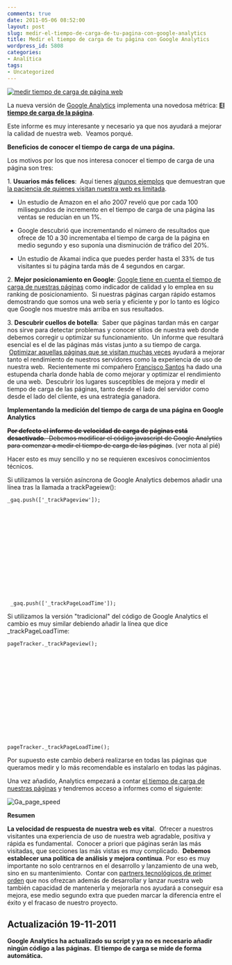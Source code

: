 ```yaml
---
comments: true
date: 2011-05-06 08:52:00
layout: post
slug: medir-el-tiempo-de-carga-de-tu-pagina-con-google-analytics
title: Medir el tiempo de carga de tu página con Google Analytics
wordpress_id: 5808
categories:
- Analítica
tags:
- Uncategorized
---
```


[![medir tiempo de carga de página web](http://www.alvareznavarro.es/wp-content/uploads/2011/05/Test-Page-Load-Time.jpg)](http://www.alvareznavarro.es/wp-content/uploads/2011/05/Test-Page-Load-Time.jpg)

La nueva versión de [Google Analytics](http://www.google.com/intl/es/analytics/) implementa una novedosa métrica: **[El tiempo de carga de la página](http://analytics.blogspot.com/2011/05/measure-page-load-time-with-site-speed.html)**.

Este informe es muy interesante y necesario ya que nos ayudará a mejorar la calidad de nuestra web.  Veamos porqué.



**Beneficios de conocer el tiempo de carga de una página.**

Los motivos por los que nos interesa conocer el tiempo de carga de una página son tres:

1. **Usuarios más felices**:  Aquí tienes [algunos ejemplos](http://www.pearanalytics.com/blog/2009/how-webpage-load-time-related-to-visitor-loss/) que demuestran que[ la paciencia de quienes visitan nuestra web es limitada](http://www.useit.com/alertbox/response-times.html).



	
  * Un estudio de Amazon en el año 2007 reveló que por cada 100 milisegundos de incremento en el tiempo de carga de una página las ventas se reducían en un 1%.

	
  * Google descubrió que incrementando el número de resultados que ofrece de 10 a 30 incrementaba el tiempo de carga de la página en medio segundo y eso suponía una disminución de tráfico del 20%.

	
  * Un estudio de Akamai indica que puedes perder hasta el 33% de tus visitantes si tu página tarda más de 4 segundos en cargar.


2. **Mejor posicionamiento en Google**: [Google tiene en cuenta el tiempo de carga de nuestras páginas](http://www.mattcutts.com/blog/site-speed/) como indicador de calidad y lo emplea en su ranking de posicionamiento.  Si nuestras páginas cargan rápido estamos demostrando que somos una web seria y eficiente y por lo tanto es lógico que Google nos muestre más arriba en sus resultados.

3. **Descubrir cuellos de botella**:  Saber que páginas tardan más en cargar nos sirve para detectar problemas y conocer sitios de nuestra web donde debemos corregir u optimizar su funcionamiento.  Un informe que resultará esencial es el de las páginas más vistas junto a su tiempo de carga.  [Optimizar aquellas páginas que se visitan muchas veces](http://sixrevisions.com/web-development/decrease-webpage-load-times/) ayudará a mejorar tanto el rendimiento de nuestros servidores como la experiencia de uso de nuestra web.  Recientemente mi compañero [Francisco Santos](http://www.linkedin.com/in/frsantos) ha dado una estupenda charla donde habla de como mejorar y optimizar el rendimiento de una web.  Descubrir los lugares susceptibles de mejora y medir el tiempo de carga de las páginas, tanto desde el lado del servidor como desde el lado del cliente, es una estrategia ganadora.

**Implementando la medición del tiempo de carga de una página en Google Analytics**

<del>**Por defecto el informe de velocidad de carga de páginas está desactivado**.  Debemos modificar el código javascript de Google Analytics para comenzar a medir el tiempo de carga de las páginas</del>. (ver nota al pié)

Hacer esto es muy sencillo y no se requieren excesivos conocimientos técnicos.

Si utilizamos la versión asíncrona de Google Analytics debemos añadir una línea tras la llamada a trackPageiew():









    
    _gaq.push(['_trackPageview']);















    
     _gaq.push(['_trackPageLoadTime']);










Si utilizamos la versión "tradicional" del código de Google Analytics el cambio es muy similar debiendo añadir la línea que dice _trackPageLoadTime:









    
    pageTracker._trackPageview();















    
    pageTracker._trackPageLoadTime();










Por supuesto este cambio deberá realizarse en todas las páginas que queramos medir y lo más recomendable es instalarlo en todas las páginas.

Una vez añadido, Analytics empezará a contar [el tiempo de carga de nuestras páginas](http://www.google.com/support/analyticshelp/bin/answer.py?hl=en&answer=1205784&topic=1120718&utm_source=gablog&utm_medium=blog&utm_campaign=newga-blog&utm_content=sitespeed) y tendremos acceso a informes como el siguiente:


![Ga_page_speed](http://blog.alvareznavarro.es/wp-content/uploads/2011/06/ga_page_speed-scaled600.png?w=300)




**Resumen**

**La velocidad de respuesta de nuestra web es vita**l.  Ofrecer a nuestros visitantes una experiencia de uso de nuestra web agradable, positiva y rápida es fundamental.  Conocer a priori que páginas serán las más visitadas, que secciones las más vistas es muy complicado.  **Debemos establecer una política de análisis y mejora contínua**. Por eso es muy importante no solo centrarnos en el desarrollo y lanzamiento de una web, sino en su mantenimiento.  Contar con [partners tecnológicos de primer orden](http://aspgems.com/) que nos ofrezcan además de desarrollar y lanzar nuestra web también capacidad de mantenerla y mejorarla nos ayudará a conseguir esa mejora, ese medio segundo extra que pueden marcar la diferencia entre el éxito y el fracaso de nuestro proyecto.


## Actualización 19-11-2011


**Google Analytics ha actualizado su script y ya no es necesario añadir ningún código a las páginas.  El tiempo de carga se mide de forma automática.**
